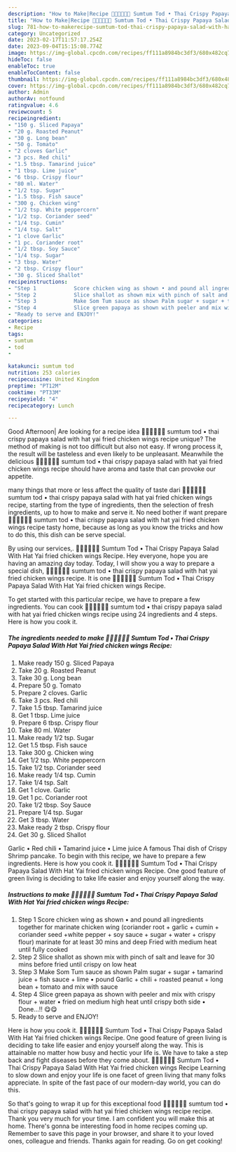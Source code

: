 ```yaml
---
description: "How to Make|Recipe 🧑🏽‍🍳🧑🏼‍🍳 Sumtum Tod • Thai Crispy Papaya Salad With Hat Yai fried chicken wings Recipe {That is Special"
title: "How to Make|Recipe 🧑🏽‍🍳🧑🏼‍🍳 Sumtum Tod • Thai Crispy Papaya Salad With Hat Yai fried chicken wings Recipe {That is Special"
slug: 781-how-to-makerecipe-sumtum-tod-thai-crispy-papaya-salad-with-hat-yai-fried-chicken-wings-recipe-that-is-special
category: Uncategorized
date: 2023-02-17T11:57:17.254Z
date: 2023-09-04T15:15:08.774Z
image: https://img-global.cpcdn.com/recipes/ff111a8984bc3df3/680x482cq70/sumtum-tod-thai-crispy-papaya-salad-with-hat-yai-fried-chicken-wings-recipe-recipe-main-photo.jpg
hideToc: false
enableToc: true
enableTocContent: false
thumbnail: https://img-global.cpcdn.com/recipes/ff111a8984bc3df3/680x482cq70/sumtum-tod-thai-crispy-papaya-salad-with-hat-yai-fried-chicken-wings-recipe-recipe-main-photo.jpg
cover: https://img-global.cpcdn.com/recipes/ff111a8984bc3df3/680x482cq70/sumtum-tod-thai-crispy-papaya-salad-with-hat-yai-fried-chicken-wings-recipe-recipe-main-photo.jpg
author: Admin
authorAv: notfound
ratingvalue: 4.6
reviewcount: 5
recipeingredient:
- "150 g. Sliced Papaya"
- "20 g. Roasted Peanut"
- "30 g. Long bean"
- "50 g. Tomato"
- "2 cloves Garlic"
- "3 pcs. Red chili"
- "1.5 tbsp. Tamarind juice"
- "1 tbsp. Lime juice"
- "6 tbsp. Crispy flour"
- "80 ml. Water"
- "1/2 tsp. Sugar"
- "1.5 tbsp. Fish sauce"
- "300 g. Chicken wing"
- "1/2 tsp. White peppercorn"
- "1/2 tsp. Coriander seed"
- "1/4 tsp. Cumin"
- "1/4 tsp. Salt"
- "1 clove Garlic"
- "1 pc. Coriander root"
- "1/2 tbsp. Soy Sauce"
- "1/4 tsp. Sugar"
- "3 tbsp. Water"
- "2 tbsp. Crispy flour"
- "30 g. Sliced Shallot"
recipeinstructions:
- "Step 1            Score chicken wing as shown • and pound all ingredients together for marinate chicken wing (coriander root + garlic + cumin + coriander seed +white pepper + soy sauce + sugar + water + crispy flour) marinate for at least 30 mins and deep Fried with medium heat until fully cooked"
- "Step 2            Slice shallot as shown mix with pinch of salt and leave for 30 mins before fried until crispy on low heat"
- "Step 3            Make Som Tum sauce as shown Palm sugar + sugar + tamarind juice + fish sauce + lime • pound Garlic + chili + roasted peanut + long bean + tomato and mix with sauce"
- "Step 4            Slice green papaya as shown with peeler and mix with crispy flour + water • fried on medium high heat until crispy both side • Done...!! 😋😋"
- "Ready to serve and ENJOY!"
categories:
- Recipe
tags:
- sumtum
- tod
- 

katakunci: sumtum tod  
nutrition: 253 calories
recipecuisine: United Kingdom
preptime: "PT12M"
cooktime: "PT33M"
recipeyield: "4"
recipecategory: Lunch

---
```



Good Afternoon| Are looking for a recipe idea 🧑🏽‍🍳🧑🏼‍🍳 sumtum tod • thai crispy papaya salad with hat yai fried chicken wings recipe unique? The method of making is not too difficult but also not easy. If wrong process it, the result will be tasteless and even likely to be unpleasant. Meanwhile the delicious 🧑🏽‍🍳🧑🏼‍🍳 sumtum tod • thai crispy papaya salad with hat yai fried chicken wings recipe should have aroma and taste that can provoke our appetite.






many things that more or less affect the quality of taste dari 🧑🏽‍🍳🧑🏼‍🍳 sumtum tod • thai crispy papaya salad with hat yai fried chicken wings recipe, starting from the type of ingredients, then the selection of fresh ingredients, up to how to make and serve it. No need bother if want prepare 🧑🏽‍🍳🧑🏼‍🍳 sumtum tod • thai crispy papaya salad with hat yai fried chicken wings recipe tasty home, because as long as you know the tricks and how to do this, this dish can be serve  special.


By using our services,. 🧑🏽‍🍳🧑🏼‍🍳 Sumtum Tod • Thai Crispy Papaya Salad With Hat Yai fried chicken wings Recipe. Hey everyone, hope you are having an amazing day today. Today, I will show you a way to prepare a special dish, 🧑🏽‍🍳🧑🏼‍🍳 sumtum tod • thai crispy papaya salad with hat yai fried chicken wings recipe. It is one 🧑🏽‍🍳🧑🏼‍🍳 Sumtum Tod • Thai Crispy Papaya Salad With Hat Yai fried chicken wings Recipe.


To get started with this particular recipe, we have to prepare a few ingredients. You can cook 🧑🏽‍🍳🧑🏼‍🍳 sumtum tod • thai crispy papaya salad with hat yai fried chicken wings recipe using 24 ingredients and 4 steps. Here is how you cook it.

<!--inarticleads1-->

##### The ingredients needed to make 🧑🏽‍🍳🧑🏼‍🍳 Sumtum Tod • Thai Crispy Papaya Salad With Hat Yai fried chicken wings Recipe:

1. Make ready 150 g. Sliced Papaya
1. Take 20 g. Roasted Peanut
1. Take 30 g. Long bean
1. Prepare 50 g. Tomato
1. Prepare 2 cloves. Garlic
1. Take 3 pcs. Red chili
1. Take 1.5 tbsp. Tamarind juice
1. Get 1 tbsp. Lime juice
1. Prepare 6 tbsp. Crispy flour
1. Take 80 ml. Water
1. Make ready 1/2 tsp. Sugar
1. Get 1.5 tbsp. Fish sauce
1. Take 300 g. Chicken wing
1. Get 1/2 tsp. White peppercorn
1. Take 1/2 tsp. Coriander seed
1. Make ready 1/4 tsp. Cumin
1. Take 1/4 tsp. Salt
1. Get 1 clove. Garlic
1. Get 1 pc. Coriander root
1. Take 1/2 tbsp. Soy Sauce
1. Prepare 1/4 tsp. Sugar
1. Get 3 tbsp. Water
1. Make ready 2 tbsp. Crispy flour
1. Get 30 g. Sliced Shallot


Garlic • Red chili • Tamarind juice • Lime juice A famous Thai dish of Crispy Shrimp pancake. To begin with this recipe, we have to prepare a few ingredients. Here is how you cook it. 🧑🏽‍🍳🧑🏼‍🍳 Sumtum Tod • Thai Crispy Papaya Salad With Hat Yai fried chicken wings Recipe. One good feature of green living is deciding to take life easier and enjoy yourself along the way. 

<!--inarticleads2-->

##### Instructions to make 🧑🏽‍🍳🧑🏼‍🍳 Sumtum Tod • Thai Crispy Papaya Salad With Hat Yai fried chicken wings Recipe:

1. Step 1            Score chicken wing as shown • and pound all ingredients together for marinate chicken wing (coriander root + garlic + cumin + coriander seed +white pepper + soy sauce + sugar + water + crispy flour) marinate for at least 30 mins and deep Fried with medium heat until fully cooked
1. Step 2            Slice shallot as shown mix with pinch of salt and leave for 30 mins before fried until crispy on low heat
1. Step 3            Make Som Tum sauce as shown Palm sugar + sugar + tamarind juice + fish sauce + lime • pound Garlic + chili + roasted peanut + long bean + tomato and mix with sauce
1. Step 4            Slice green papaya as shown with peeler and mix with crispy flour + water • fried on medium high heat until crispy both side • Done...!! 😋😋
1. Ready to serve and ENJOY!

Here is how you cook it. 🧑🏽‍🍳🧑🏼‍🍳 Sumtum Tod • Thai Crispy Papaya Salad With Hat Yai fried chicken wings Recipe. One good feature of green living is deciding to take life easier and enjoy yourself along the way. This is attainable no matter how busy and hectic your life is. We have to take a step back and fight diseases before they come about. 🧑🏽‍🍳🧑🏼‍🍳 Sumtum Tod • Thai Crispy Papaya Salad With Hat Yai fried chicken wings Recipe Learning to slow down and enjoy your life is one facet of green living that many folks appreciate. In spite of the fast pace of our modern-day world, you can do this. 

So that's going to wrap it up for this exceptional food 🧑🏽‍🍳🧑🏼‍🍳 sumtum tod • thai crispy papaya salad with hat yai fried chicken wings recipe recipe. Thank you very much for your time. I am confident you will make this at home. There's gonna be interesting food in home recipes coming up. Remember to save this page in your browser, and share it to your loved ones, colleague and friends. Thanks again for reading. Go on get cooking!
